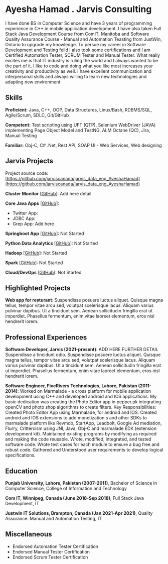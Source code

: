 # Ayesha Hamad . Jarvis Consulting

I have done BS in Computer Science and have 3 years of programming experience in C++ in mobile application development. I have also taken Full Stack Java Development Course from ComIT, Manitoba and Software Quality Assurance Course - Manual and Automation Teasting from JustWin, Ontario to upgrade my knowledge. To persue my career in Software Development and Testing feild I also took some certifications and I am Certified Automation Tester, SCRUM Tester and Manual Tester. What really excites me is that IT industry is ruling the world and I always wanted to be the part of it. I like to code and doing what you like most increases your creativity and productivity as well. I have excellent communication and interpersonal skills and always willing to learn new technologies and adapting new environment

## Skills

**Proficient:** Java, C++, OOP, Data Structures, Linux/Bash, RDBMS/SQL, Agile/Scrum, SDLC, Git/GitHub

**Competent:** Test scripting using UFT (QTP), Selenium WebDriver (JAVA) implementing Page Object Model and TestNG, ALM Octane (QC), Jira, Manual Testing

**Familiar:** Obj-C, C# .Net, Rest API, SOAP UI - Web Services, Web designing

## Jarvis Projects

Project source code: [https://github.com/jarviscanada/jarvis_data_eng_AyeshaHamad](https://github.com/jarviscanada/jarvis_data_eng_AyeshaHamad)


**Cluster Monitor** [[GitHub](https://github.com/jarviscanada/jarvis_data_eng_AyeshaHamad/tree/master/linux_sql)]: Add here detail

**Core Java Apps** [[GitHub](https://github.com/jarviscanada/jarvis_data_eng_AyeshaHamad/tree/master/core_java)]:
      
  - Twitter App:
  - JDBC App:
  - Grep App: Add here

**Springboot App** [[GitHub](https://github.com/jarviscanada/jarvis_data_eng_AyeshaHamad/tree/master/springboot)]: Not Started

**Python Data Analytics** [[GitHub](https://github.com/jarviscanada/jarvis_data_eng_AyeshaHamad/tree/master/python_data_anlytics)]: Not Started

**Hadoop** [[GitHub](https://github.com/jarviscanada/jarvis_data_eng_AyeshaHamad/tree/master/hadoop)]: Not Started

**Spark** [[GitHub](https://github.com/jarviscanada/jarvis_data_eng_AyeshaHamad/tree/master/spark)]: Not Started

**Cloud/DevOps** [[GitHub](https://github.com/jarviscanada/jarvis_data_eng_AyeshaHamad/tree/master/cloud_devops)]: Not Started


## Highlighted Projects
**Web app for resturant**: Suspendisse posuere luctus aliquet. Quisque magna tellus, tempor vitae arcu sed, volutpat scelerisque lacus. Aliquam varius pulvinar dapibus. Ut a tincidunt sem. Aenean sollicitudin fringilla erat ut imperdiet. Phasellus fermentum, enim vitae laoreet elementum, eros nisl hendrerit lorem.


## Professional Experiences

**Software Developer, Jarvis (2021-present)**: ADD HERE FURTHER DETAIL Suspendisse a tincidunt odio. Suspendisse posuere luctus aliquet. Quisque magna tellus, tempor vitae arcu sed, volutpat scelerisque lacus. Aliquam varius pulvinar dapibus. Ut a tincidunt sem. Aenean sollicitudin fringilla erat ut imperdiet. Phasellus fermentum, enim vitae laoreet elementum, eros nisl hendrerit lorem.

**Software Engineer, FiveRivers Technologies, Lahore, Pakistan (2011-2014)**: Worked on Marmalade - a cross platform for mobile application development using C++ and developed android and IOS applications. My basic dedication was creating the Photo Editor app in pepper.pk integrating openCV and photo shop algorithms to create filters. Key Responsibilities: Created Photo Editor App using Marmalade, for android and IOS. Created android and IOS extensions to add monetization s and other SDKs to marmalade platform like Revmob, StartApp, Leadbolt, Google Ad mediation, Flurry, Crittercism using JNI, Java, Obj-C and marmalade EDK (extension development kit). Maintained existing programs by modifying as required and making the code reusable. Wrote, modified, integrated, and tested software code. Wrote test cases for each module to ensure a bug free and robust code. Gathered and Understood user requirements to develop logical specifications.


## Education
**Punjab University, Lahore, Pakistan (2007-2011)**, Bachelor of Science in Computer Science, College of Information and Technology

**Com IT, Winnipeg, Canada (June 2018-Sep 2018)**, Full Stack Java Development, IT

**Justwin IT Solutions, Brampton, Canada (Jan 2021-Apr 2021)**, Quality Assurance: Manual and Automation Testing, IT


## Miscellaneous
- Endorsed Automation Tester Certification
- Endorsed Manual Tester Certification
- Endorsed Scrum Tester Certification